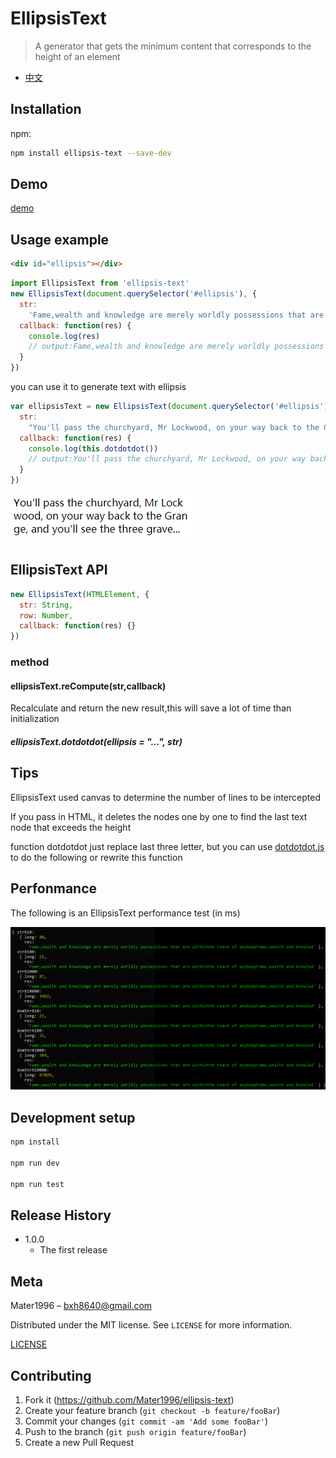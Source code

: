 # EllipsisText

> A generator that gets the minimum content that corresponds to the height of an element

- [中文](https://github.com/Mater1996/ellipsis-text/blob/master/docs/README_CN.md)

## Installation

npm:

```sh
npm install ellipsis-text --save-dev
```

## Demo

[demo](https://mater1996.github.io/example/ellipsisText.html)

## Usage example

```html
<div id="ellipsis"></div>
```

```js
import EllipsisText from 'ellipsis-text'
new EllipsisText(document.querySelector('#ellipsis'), {
  str:
    'Fame,wealth and knowledge are merely worldly possessions that are withinthe reach of anybodyFame,wealth and knowledge are merely worldly possessions that are withinthe reach of anybodyFame',
  callback: function(res) {
    console.log(res)
    // output:Fame,wealth and knowledge are merely worldly possessions that are withinthe reach of anybodyFame,wealth and knowled
  }
})
```

you can use it to generate text with ellipsis

```js
var ellipsisText = new EllipsisText(document.querySelector('#ellipsis'), {
  str:
    "You'll pass the churchyard, Mr Lockwood, on your way back to the Grange, and you'll see the three graverestones close to the moor. Catherine's",
  callback: function(res) {
    console.log(this.dotdotdot())
    // output:You'll pass the churchyard, Mr Lockwood, on your way back to the Grange, and you'll see the three grave...
  }
})
```

![example](example.png)

## EllipsisText API

```js
new EllipsisText(HTMLElement, {
  str: String,
  row: Number,
  callback: function(res) {}
})
```
### method

#### ellipsisText.reCompute(str,callback)

Recalculate and return the new result,this will save a lot of time than initialization

##### ellipsisText.dotdotdot(ellipsis = "...", str)

## Tips

EllipsisText used canvas to determine the number of lines to be intercepted

If you pass in HTML, it deletes the nodes one by one to find the last text node that exceeds the height

function dotdotdot just replace last three letter, but you can use [dotdotdot.js](http://dotdotdot.frebsite.nl/) to do the following or rewrite this function

## Perfonmance

The following is an EllipsisText performance test (in ms)

![](performance.jpg)

## Development setup

```sh
npm install

npm run dev

npm run test
```

## Release History

- 1.0.0
  - The first release

## Meta

Mater1996 – bxh8640@gmail.com

Distributed under the MIT license. See `LICENSE` for more information.

[LICENSE](https://github.com/Mater1996/ellipsis-text/blob/master/LICENSE)

## Contributing

1. Fork it (<https://github.com/Mater1996/ellipsis-text>)
2. Create your feature branch (`git checkout -b feature/fooBar`)
3. Commit your changes (`git commit -am 'Add some fooBar'`)
4. Push to the branch (`git push origin feature/fooBar`)
5. Create a new Pull Request
